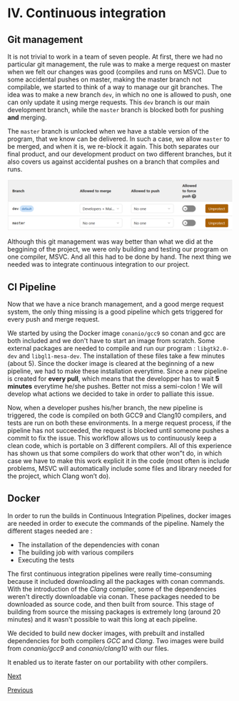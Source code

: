 # IV.   Continuous integration

## Git management

It is not trivial to work in a team of seven people. At first, there we had no particular git management, the rule was to make a merge request on master when we felt our changes was good (compiles and runs on MSVC). Due to some accidental pushes on master, making the master branch not compilable, we started to think of a way to manage our git branches.
The idea was to make a new branch `dev`, in which no one is allowed to push, one can only update it using merge requests. This `dev` branch is our main development branch, while the `master` branch is blocked both for pushing **and** merging.

The `master` branch is unlocked when we have a stable version of the program, that we know can be delivered. In such a case, we allow `master` to be merged, and when it is, we re-block it again. This both separates our final product, and our development product on two different branches, but it also covers us against accidental pushes on a branch that compiles and runs.

![GitLab branch management](../assets/gitlab_branch_management.png)

Although this git management was way better than what we did at the beggining of the project, we were only building and testing our program on one compiler, MSVC. And all this had to be done by hand. The next thing we needed was to integrate continuous integration to our project.

## CI Pipeline

Now that we have a nice branch management, and a good merge request system, the only thing missing is a good pipeline which gets triggered for every push and merge request.

We started by using the Docker image `conanio/gcc9` so conan and gcc are both included and we don't have to start an image from scratch.
Some external packages are needed to compile and run our program : `libgtk2.0-dev` and `libgl1-mesa-dev`. The installation of these files take a few minutes (about 5). Since the docker image is cleared at the beginning of a new pipeline, we had to make these installation everytime. Since a new pipeline is created for **every pull**, which means that the developper has to wait **5 minutes** everytime he/she pushes. Better not miss a semi-colon ! We will develop what actions we decided to take in order to palliate this issue.

Now, when a developer pushes his/her branch, the new pipeline is triggered, the code is compiled on both GCC9 and Clang10 compilers, and tests are run on both these environments. In a merge request process, if the pipeline has not succeeded, the request is blocked until someone pushes a commit to fix the issue. This workflow allows us to continuously keep a clean code, which is portable on 3 different compilers.
All of this experience has shown us that some compilers do work that other won”t do, in which case we have to make this work explicit it in the code (most often is include problems, MSVC will automatically include some files and library needed for the project, which Clang won’t do).

## Docker

In order to run the builds in Continuous Integration Pipelines, docker images are needed in order to execute the commands of the pipeline. Namely the different stages needed are :
- The installation of the dependencies with conan
- The building job with various compilers
- Executing the tests

The first continuous integration pipelines were really time-consuming because it included downloading all the packages with conan commands. With the introduction of the _Clang_ compiler, some of the dependencies weren't directly downloadable via conan. These packages needed to be downloaded as source code, and then built from source. This stage of building from source the missing packages is extremely long (around 20 minutes) and it wasn't possible to wait this long at each pipeline.

We decided to build new docker images, with prebuilt and installed dependencies for both compilers _GCC_ and _Clang_. Two images were build from _conanio/gcc9_ and _conanio/clang10_ with our files.

It enabled us to iterate faster on our portability with other compilers.

[Next](./profiling_performance_computing.md)

[Previous](./code_logic_architecture.md)
